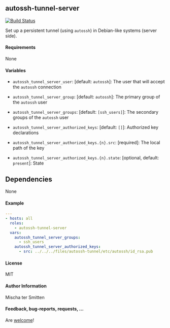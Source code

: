## autossh-tunnel-server 

[![Build Status](https://travis-ci.org/Oefenweb/ansible-autossh-tunnel-server.svg?branch=master)](https://travis-ci.org/Oefenweb/ansible-autossh-tunnel-server)

Set up a persistent tunnel (using `autossh`) in Debian-like systems (server side).

#### Requirements

None

#### Variables

* `autossh_tunnel_server_user`: [default: `autossh`]: The user that will accept the `autossh` connection
* `autossh_tunnel_server_group`: [default: `autossh`]: The primary group of the `autossh` user
* `autossh_tunnel_server_groups`: [default: `[ssh_users]`]: The secondary groups of the `autossh` user

* `autossh_tunnel_server_authorized_keys`: [default: `[]`]: Authorized key declarations
* `autossh_tunnel_server_authorized_keys.{n}.src`: [required]: The local path of the key
* `autossh_tunnel_server_authorized_keys.{n}.state`: [optional, default: `present`]: State

## Dependencies

None

#### Example

```yaml
---
- hosts: all
  roles:
    - autossh-tunnel-server
  vars:
    autossh_tunnel_server_groups:
      - ssh_users
    autossh_tunnel_server_authorized_keys:
      - src: ../../../files/autossh-tunnel/etc/autossh/id_rsa.pub
```

#### License

MIT

#### Author Information

Mischa ter Smitten

#### Feedback, bug-reports, requests, ...

Are [welcome](https://github.com/Oefenweb/ansible-autossh-tunnel-server/issues)!
